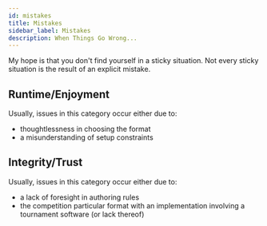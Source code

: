 ```yaml
---
id: mistakes
title: Mistakes
sidebar_label: Mistakes
description: When Things Go Wrong...
---
```


My hope is that you don't find yourself in a sticky situation.
Not every sticky situation is the result of an explicit mistake.

## Runtime/Enjoyment

Usually, issues in this category occur either due to:

- thoughtlessness in choosing the format
- a misunderstanding of setup constraints

## Integrity/Trust

Usually, issues in this category occur either due to:

- a lack of foresight in authoring rules
- the competition particular format with an implementation involving a tournament software (or lack thereof)
